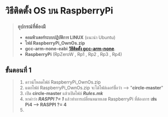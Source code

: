 # วิธีติดตั้ง OS บน RaspberryPi
> ### อุปกรณ์ที่ต้องมี
> - **คอมพิวเตอร์ระบบปฎิบัติการ LINUX** (แนะนำ Ubuntu)
> - **ไฟล์ RaspberryPi_OwnOs.zip**
> - **gcc-arm-none-eabi** **[วิธีติดตั้ง gcc-arm-none](https://www.devmanuals.net/install/ubuntu/ubuntu-16-04-LTS-Xenial-Xerus/how-to-install-gcc-arm-none-eabi.html)**.
> - **RaspberryPi** (RpZeroW , Rp1 , Rp2 , Rp3 , Rp4)

## ขั้นตอนที่ 1 
> 1. ดาวน์โหลดไฟล์ RaspberryPi_OwnOs.zip
> 2. แตกไฟล์ RaspberryPi_OwnOs.zip จะได้โฟล์เดอร์ชื่อว่า --> "**circle-master**" 
> 3. เปิด **circle-master** แล้วเปิดไฟล์ ***Rules.mk***
> 4. หาคำว่า ***RASPPI	?= 1*** แล้วทำการเปลี่ยนหมายเลข RaspberryPi ที่ต้องการ **เช่น Pi4 --> RASPPI	?= 4**
> 5. 
